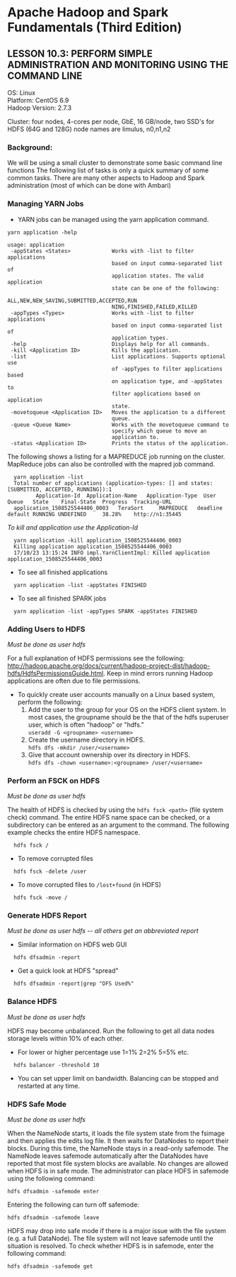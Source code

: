 # Apache Hadoop and Spark Fundamentals (Third Edition)

## LESSON 10.3: PERFORM SIMPLE ADMINISTRATION AND MONITORING USING THE COMMAND LINE

OS: Linux  
Platform: CentOS 6.9  
Hadoop Version: 2.7.3  

Cluster: four nodes, 4-cores per node, GbE, 16 GB/node, two SSD's for HDFS (64G and 128G)
         node names are limulus, n0,n1,n2

### Background:

We will be using a small cluster to demonstrate some basic command line functions
The following list of tasks is only a quick summary of some common tasks.
There are many other aspects to Hadoop and Spark administration (most of
which can be done with Ambari)



### Managing YARN Jobs
* YARN jobs can be managed using the yarn application command. 
```
yarn application -help

usage: application
 -appStates <States>             Works with -list to filter applications
                                 based on input comma-separated list of
                                 application states. The valid application
                                 state can be one of the following:
                                 ALL,NEW,NEW_SAVING,SUBMITTED,ACCEPTED,RUN
                                 NING,FINISHED,FAILED,KILLED
 -appTypes <Types>               Works with -list to filter applications
                                 based on input comma-separated list of
                                 application types.
 -help                           Displays help for all commands.
 -kill <Application ID>          Kills the application.
 -list                           List applications. Supports optional use
                                 of -appTypes to filter applications based
                                 on application type, and -appStates to
                                 filter applications based on application
                                 state.
 -movetoqueue <Application ID>   Moves the application to a different
                                 queue.
 -queue <Queue Name>             Works with the movetoqueue command to
                                 specify which queue to move an
                                 application to.
 -status <Application ID>        Prints the status of the application.
```


The following shows a listing for a MAPREDUCE job running on the cluster. 
MapReduce jobs can also be controlled with the mapred job command. 
```
  yarn application -list
  Total number of applications (application-types: [] and states: [SUBMITTED, ACCEPTED, RUNNING]):1
         Application-Id	 Application-Name   Application-Type  User   Queue   State    Final-State  Progress  Tracking-URL
  application_1508525544406_0003   TeraSort     MAPREDUCE   deadline default RUNNING UNDEFINED     38.28%    http://n1:35445
```

*To kill and application use the Application-Id*
```
  yarn application -kill application_1508525544406_0003
  Killing application application_1508525544406_0003
  17/10/23 13:15:24 INFO impl.YarnClientImpl: Killed application application_1508525544406_0003
```

* To see all finished applications

`  yarn application -list -appStates FINISHED`

* To see all finished SPARK jobs

`  yarn application -list -appTypes SPARK -appStates FINISHED`


### Adding Users to HDFS

_*Must be done as user hdfs*_

For a full explanation of HDFS permissions see the following: 
http://hadoop.apache.org/docs/current/hadoop-project-dist/hadoop-hdfs/HdfsPermissionsGuide.html. 
Keep in mind errors running Hadoop applications are often due to file permissions. 

* To quickly create user accounts manually on a Linux based system, perform the following:
  1. Add the user to the group for your OS on the HDFS client system. In most cases, 
     the groupname should be the that of the hdfs superuser user, which is often "hadoop" or "hdfs."  
     `useradd -G <groupname> <username>`
  2. Create the username directory in HDFS.  
     `hdfs dfs -mkdir /user/<username>`
  3. Give that account ownership over its directory in HDFS.  
     `hdfs dfs -chown <username>:<groupname> /user/<username>`

### Perform an FSCK on HDFS
_*Must be done as user hdfs*_

The health of HDFS is checked by using the `hdfs fsck <path>`
(file system check) command. The entire HDFS name space can be checked, or a 
subdirectory can be entered as an argument to the command. The following 
example checks the entire HDFS namespace. 

`  hdfs fsck /`

* To remove corrupted files

`  hdfs fsck -delete /user`

* To move corrupted files to `/lost+found` (in HDFS)

`  hdfs fsck -move /`

### Generate HDFS Report
_*Must be done as user hdfs -- all others get an abbreviated report*_

* Similar information on HDFS web GUI

`  hdfs dfsadmin -report`

* Get a quick look at HDFS "spread"

`  hdfs dfsadmin -report|grep "DFS Used%"`

### Balance HDFS
_*Must be done as user hdfs*_

HDFS may become unbalanced. Run the following to get all data nodes storage
levels within 10% of each other. 

* For lower or higher percentage use 1=1% 2=2% 5=5% etc. 

`  hdfs balancer -threshold 10`

* You can set upper limit on bandwidth. Balancing can be stopped and restarted at any time.

### HDFS Safe Mode
_*Must be done as user hdfs*_

When the NameNode starts, it loads the file system state from the fsimage and
then applies the edits log file. It then waits for DataNodes to report their 
blocks. During this time, the NameNode stays in a read-only safemode. 
The NameNode leaves safemode automatically after the DataNodes have reported
that most file system blocks are available. No changes are allowed when HDFS is
in safe mode. The administrator can place HDFS in safemode using the 
following command:

    hdfs dfsadmin -safemode enter

Entering the following can turn off safemode:

    hdfs dfsadmin -safemode leave

HDFS may drop into safe mode if there is a major issue with the file system
(e.g. a full DataNode). The file system will not leave safemode until the 
situation is resolved. To check whether HDFS is in safemode, enter the
following command:

    hdfs dfsadmin -safemode get





